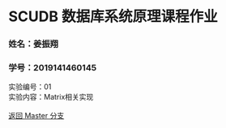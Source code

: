 # SCUDB 数据库系统原理课程作业<br>

### 姓名：姜振翔
### 学号：2019141460145

实验编号：01<br>
实验内容：Matrix相关实现<br>
<br>
[返回 Master 分支](https://github.com/RoyMikeJiang/scudb)
